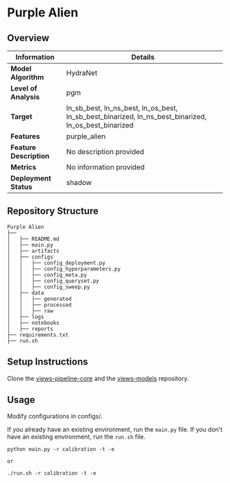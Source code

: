 # Purple Alien 
## Overview


| Information         | Details                        |
|---------------------|--------------------------------|
| **Model Algorithm** | HydraNet                  |
| **Level of Analysis** | pgm            |
| **Target**         | ln_sb_best, ln_ns_best, ln_os_best, ln_sb_best_binarized, ln_ns_best_binarized, ln_os_best_binarized |
| **Features**       |  purple_alien   |
| **Feature Description**       |  No description provided    |
| **Metrics**       |  No information provided    |
| **Deployment Status**       |  shadow    |

## Repository Structure

```
Purple Alien
├── 
│   ├── README.md
│   ├── main.py
│   ├── artifacts
│   ├── configs
│   │   ├── config_deployment.py
│   │   ├── config_hyperparameters.py
│   │   ├── config_meta.py
│   │   ├── config_queryset.py
│   │   ├── config_sweep.py
│   ├── data
│   │   ├── generated
│   │   ├── processed
│   │   ├── raw
│   ├── logs
│   ├── notebooks
│   ├── reports
├── requirements.txt
├── run.sh
```

## Setup Instructions

Clone the [views-pipeline-core](https://github.com/views-platform/views-pipeline-core) and the [views-models](https://github.com/views-platform/views-models) repository.


## Usage
Modify configurations in configs/.

If you already have an existing environment, run the `main.py` file. If you don't have an existing environment, run the `run.sh` file. 

```
python main.py -r calibration -t -e

or

./run.sh -r calibration -t -e
```


